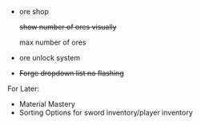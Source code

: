 ﻿
- ore shop

  ~~show number of ores visually~~

  max number of ores


- ore unlock system


- ~~Forge dropdown list no flashing~~










For Later:
- Material Mastery
- Sorting Options for sword inventory/player inventory